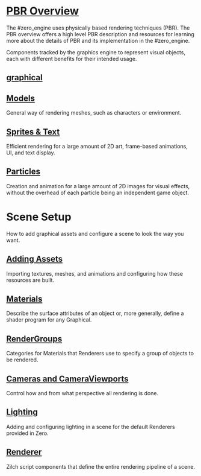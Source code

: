 
 # [ PBR Overview](https://github.com/zeroengineteam/ZeroDocs/blob/master/zero_editor_documentation/zeromanual/graphics/physically_based_rendering.markdown)
The #zero_engine uses physically based rendering techniques (PBR). The PBR overview offers a high level PBR description and resources for learning more about the details of PBR and its implementation in the #zero_engine.

Components tracked by the graphics engine to represent visual objects, each with different benefits for their intended usage.

 ## [graphical](https://github.com/zeroengineteam/ZeroDocs/blob/master/zero_editor_documentation/zeromanual/graphics/graphical.markdown)

 ## [Models](https://github.com/zeroengineteam/ZeroDocs/blob/master/zero_editor_documentation/zeromanual/graphics/models.markdown)
General way of rendering meshes, such as characters or environment.

 ## [Sprites & Text](https://github.com/zeroengineteam/ZeroDocs/blob/master/zero_editor_documentation/zeromanual/graphics/sprites.markdown)
Efficient rendering for a large amount of 2D art, frame-based animations, UI, and text display.

 ## [Particles](https://github.com/zeroengineteam/ZeroDocs/blob/master/zero_editor_documentation/zeromanual/graphics/particles.markdown)
Creation and animation for a large amount of 2D images for visual effects, without the overhead of each particle being an independent game object.

 # Scene Setup
How to add graphical assets and configure a scene to look the way you want.

 ## [Adding Assets](https://github.com/zeroengineteam/ZeroDocs/blob/master/zero_editor_documentation/zeromanual/graphics/adding_assets.markdown)
Importing textures, meshes, and animations and configuring how these resources are built.

 ## [Materials](https://github.com/zeroengineteam/ZeroDocs/blob/master/zero_editor_documentation/zeromanual/graphics/materials.markdown)
Describe the surface attributes of an object or, more generally, define a shader program for any Graphical.

 ## [RenderGroups](https://github.com/zeroengineteam/ZeroDocs/blob/master/zero_editor_documentation/zeromanual/graphics/rendergroups.markdown)
Categories for Materials that Renderers use to specify a group of objects to be rendered.

 ## [Cameras and CameraViewports](https://github.com/zeroengineteam/ZeroDocs/blob/master/zero_editor_documentation/zeromanual/graphics/camerasviewportsrenderers.markdown)
Control how and from what perspective all rendering is done.

 ## [Lighting](https://github.com/zeroengineteam/ZeroDocs/blob/master/zero_editor_documentation/zeromanual/graphics/lighting.markdown)
Adding and configuring lighting in a scene for the default Renderers provided in Zero.

 ## [Renderer](https://github.com/zeroengineteam/ZeroDocs/blob/master/zero_editor_documentation/zeromanual/graphics/renderer.markdown)
Zilch script components that define the entire rendering pipeline of a scene.
 

 